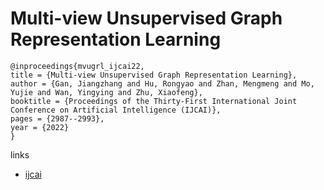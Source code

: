 # Multi-view Unsupervised Graph Representation Learning

```
@inproceedings{mvugrl_ijcai22,
title = {Multi-view Unsupervised Graph Representation Learning},
author = {Gan, Jiangzhang and Hu, Rongyao and Zhan, Mengmeng and Mo, Yujie and Wan, Yingying and Zhu, Xiaofeng},
booktitle = {Proceedings of the Thirty-First International Joint Conference on Artificial Intelligence (IJCAI)},
pages = {2987--2993},
year = {2022}
}
```

links
- [ijcai](https://www.ijcai.org/Proceedings/2022/414)
